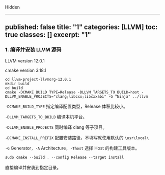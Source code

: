 Hidden

---
published: false
title: "1"
categories: [LLVM]
toc: true
classes: []
excerpt: "1"
---

<!--

### 1. 编译并安装 LLVM 源码

LLVM version 12.0.1

cmake version 3.18.1

以管理员身份运行 PowerShell。
    

```powershell
cd llvm-project-llvmorg-12.0.1
mkdir build
cd build
cmake -DCMAKE_BUILD_TYPE=Release -DLLVM_TARGETS_TO_BUILD=host -DLLVM_ENABLE_PROJECTS="clang;libcxx;libcxxabi" -DCMAKE_INSTALL_PREFIX="D:/LLVM12/" -G "Visual Studio 16 2019" -A x64 -Thost=x64 ..\llvm
```

`-DCMAKE_BUILD_TYPE` 指定编译配置类型，Release 体积比较小。

`-DLLVM_TARGETS_TO_BUILD` 编译本机平台。

`-DLLVM_ENABLE_PROJECTS` 同时编译 clang 等子项目。

`-DCMAKE_INSTALL_PREFIX` 配置安装路径

`-G` Generator，`-A` Architecture，`-Thost` 选择 Host 的构建工具版本。
    
> 不过需要注意的是，windows 下 `-DCMAKE_BUILD_TYPE=Release` 并不生效，需要在 `build` 的时候手动指定。



```powershell
cmake --build . --config Release --target install
```

直接编译并安装到指定目录。



将 `<install dir>/bin` 和 `<install dir>/bin/llvm-config.exe` 加入到环境变量中。



### 2. 配置项目

-->

### 1. 编译并安装 LLVM 源码

LLVM version 12.0.1

cmake version 3.18.1

```shell
cd llvm-project-llvmorg-12.0.1
mkdir build
cd build
cmake -DCMAKE_BUILD_TYPE=Release -DLLVM_TARGETS_TO_BUILD=host -DLLVM_ENABLE_PROJECTS="clang;libcxx;libcxxabi" -G "Ninja" ../llvm
```

`-DCMAKE_BUILD_TYPE` 指定编译配置类型，Release 体积比较小。

`-DLLVM_TARGETS_TO_BUILD` 编译本机平台。

`-DLLVM_ENABLE_PROJECTS` 同时编译 clang 等子项目。

`-DCMAKE_INSTALL_PREFIX` 配置安装路径，不填写就使用默认的 `\usr\local\`

`-G` Generator，`-A` Architecture，`-Thost` 选择 Host 的构建工具版本。



```powershell
sudo cmake --build . --config Release --target install
```

直接编译并安装到指定目录。



